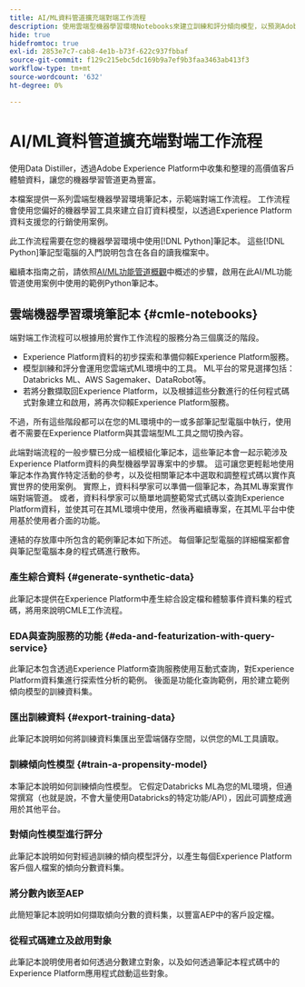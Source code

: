 ```yaml
---
title: AI/ML資料管道擴充端對端工作流程
description: 使用雲端型機器學習環境Notebooks來建立訓練和評分傾向模型，以預測Adobe Experience Platform資料的訂閱轉換。
hide: true
hidefromtoc: true
exl-id: 2853e7c7-cab8-4e1b-b73f-622c937fbbaf
source-git-commit: f129c215ebc5dc169b9a7ef9b3faa3463ab413f3
workflow-type: tm+mt
source-wordcount: '632'
ht-degree: 0%

---
```


<!-- 
title: Cloud Machine Learning Environment Notebooks
Cloud machine learning environment notebooks
Old title: 
# AI/ML data pipeline enrichment end-to-end workflow
-->

# AI/ML資料管道擴充端對端工作流程

使用Data Distiller，透過Adobe Experience Platform中收集和整理的高價值客戶體驗資料，讓您的機器學習管道更為豐富。

本檔案提供一系列雲端型機器學習環境筆記本，示範端對端工作流程。 工作流程會使用您偏好的機器學習工具來建立自訂資料模型，以透過Experience Platform資料支援您的行銷使用案例。

此工作流程需要在您的機器學習環境中使用[!DNL Python]筆記本。 這些[!DNL Python]筆記型電腦的入門說明包含在各自的讀我檔案中。

繼續本指南之前，請依照[AI/ML功能管道概觀](./overview.md)中概述的步驟，啟用在此AI/ML功能管道使用案例中使用的範例Python筆記本。

## 雲端機器學習環境筆記本 {#cmle-notebooks}

端對端工作流程可以根據用於實作工作流程的服務分為三個廣泛的階段。

- Experience Platform資料的初步探索和準備仰賴Experience Platform服務。
- 模型訓練和評分會運用您雲端式ML環境中的工具。 ML平台的常見選擇包括：Databricks ML、AWS Sagemaker、DataRobot等。
- 若將分數擷取回Experience Platform，以及根據這些分數進行的任何程式碼式對象建立和啟用，將再次仰賴Experience Platform服務。

不過，所有這些階段都可以在您的ML環境中的一或多部筆記型電腦中執行，使用者不需要在Experience Platform與其雲端型ML工具之間切換內容。

此端對端流程的一般步驟已分成一組模組化筆記本，這些筆記本會一起示範涉及Experience Platform資料的典型機器學習專案中的步驟。 這可讓您更輕鬆地使用筆記本作為實作特定活動的參考，以及從相關筆記本中選取和調整程式碼以實作真實世界的使用案例。 實際上，資料科學家可以準備一個筆記本，為其ML專案實作端對端管道。 或者，資料科學家可以簡單地調整範常式式碼以查詢Experience Platform資料，並使其可在其ML環境中使用，然後再繼續專案，在其ML平台中使用基於使用者介面的功能。

連結的存放庫中所包含的範例筆記本如下所述。 每個筆記型電腦的詳細檔案都會與筆記型電腦本身的程式碼進行散佈。

<!-- Below is the meat - the how to (but without links or details) -->

### 產生綜合資料 {#generate-synthetic-data}

此筆記本提供在Experience Platform中產生綜合設定檔和體驗事件資料集的程式碼，將用來說明CMLE工作流程。

### EDA與查詢服務的功能 {#eda-and-featurization-with-query-service}

此筆記本包含透過Experience Platform查詢服務使用互動式查詢，對Experience Platform資料集進行探索性分析的範例。 後面是功能化查詢範例，用於建立範例傾向模型的訓練資料集。

### 匯出訓練資料 {#export-training-data}

此筆記本說明如何將訓練資料集匯出至雲端儲存空間，以供您的ML工具讀取。

### 訓練傾向性模型 {#train-a-propensity-model}

本筆記本說明如何訓練傾向性模型。 它假定Databricks ML為您的ML環境，但通常撰寫（也就是說，不會大量使用Databricks的特定功能/API），因此可調整成適用於其他平台。

### 對傾向性模型進行評分

此筆記本說明如何對經過訓練的傾向模型評分，以產生每個Experience Platform客戶個人檔案的傾向分數資料集。

### 將分數內嵌至AEP

此簡短筆記本說明如何擷取傾向分數的資料集，以豐富AEP中的客戶設定檔。

### 從程式碼建立及啟用對象

此筆記本說明使用者如何透過分數建立對象，以及如何透過筆記本程式碼中的Experience Platform應用程式啟動這些對象。
